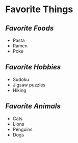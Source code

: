 # Favorite Things #

## _Favorite Foods_ ##
- Pasta
- Ramen
- Poke
	
## _Favorite Hobbies_ ##
+ Sudoku
+ Jigsaw puzzles 
+ Hiking

## _Favorite Animals_ ##
+ Cats
+ Lions
+ Penguins 
+ Dogs 